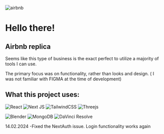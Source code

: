![airbnb](https://github.com/Havir-S/images-in-readme/assets/54580940/cb3256f8-0ff1-4438-8734-e7986e0e7a96)

# Hello there!

## Airbnb replica

Seems like this type of business is the exact perfect to utilize a majority of tools I can use.

The primary focus was on functionality, rather than looks and design. ( I was not familiar with FIGMA at the time of development)

## What this project uses:

![React](https://img.shields.io/badge/react-%2320232a.svg?style=for-the-badge&logo=react&logoColor=%2361DAFB)
![Next JS](https://img.shields.io/badge/Next-black?style=for-the-badge&logo=next.js&logoColor=white)
![TailwindCSS](https://img.shields.io/badge/tailwindcss-%2338B2AC.svg?style=for-the-badge&logo=tailwind-css&logoColor=white)
![Threejs](https://img.shields.io/badge/threejs-black?style=for-the-badge&logo=three.js&logoColor=white)

![Blender](https://img.shields.io/badge/blender-%23F5792A.svg?style=for-the-badge&logo=blender&logoColor=white)
![MongoDB](https://img.shields.io/badge/MongoDB-%234ea94b.svg?style=for-the-badge&logo=mongodb&logoColor=white)
![DaVinci Resolve](https://img.shields.io/badge/DaVinci%20Resolve-%2369C2D6.svg?style=for-the-badge&logo=davinciresolve&logoColor=%23a81cff)

14.02.2024
-Fixed the NextAuth issue. Login functionality works again
